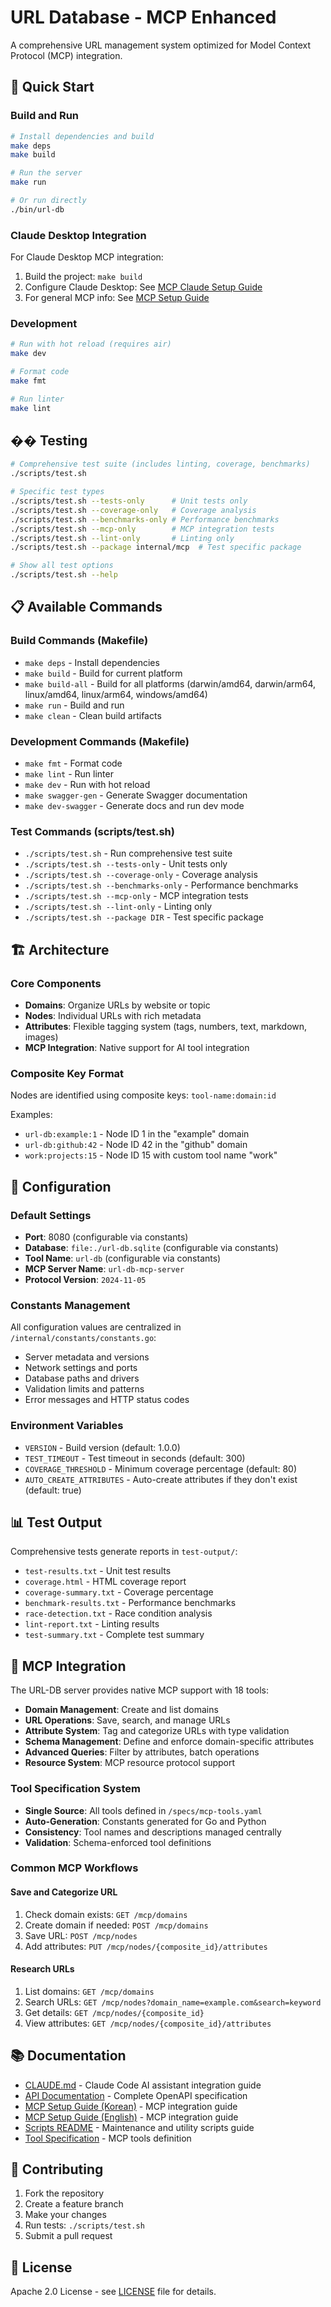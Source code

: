 # URL Database - MCP Enhanced

A comprehensive URL management system optimized for Model Context Protocol (MCP) integration.

## 🚀 Quick Start

### Build and Run

```bash
# Install dependencies and build
make deps
make build

# Run the server
make run

# Or run directly
./bin/url-db
```

### Claude Desktop Integration

For Claude Desktop MCP integration:
1. Build the project: `make build`
2. Configure Claude Desktop: See [MCP Claude Setup Guide](docs/MCP_CLAUDE_SETUP.md)
3. For general MCP info: See [MCP Setup Guide](docs/mcp-setup-guide.md)

### Development

```bash
# Run with hot reload (requires air)
make dev

# Format code
make fmt

# Run linter
make lint
```

## �� Testing

```bash
# Comprehensive test suite (includes linting, coverage, benchmarks)
./scripts/test.sh

# Specific test types
./scripts/test.sh --tests-only      # Unit tests only
./scripts/test.sh --coverage-only   # Coverage analysis
./scripts/test.sh --benchmarks-only # Performance benchmarks
./scripts/test.sh --mcp-only        # MCP integration tests
./scripts/test.sh --lint-only       # Linting only
./scripts/test.sh --package internal/mcp  # Test specific package

# Show all test options
./scripts/test.sh --help
```

## 📋 Available Commands

### Build Commands (Makefile)
- `make deps` - Install dependencies
- `make build` - Build for current platform
- `make build-all` - Build for all platforms (darwin/amd64, darwin/arm64, linux/amd64, linux/arm64, windows/amd64)
- `make run` - Build and run
- `make clean` - Clean build artifacts

### Development Commands (Makefile)
- `make fmt` - Format code
- `make lint` - Run linter
- `make dev` - Run with hot reload
- `make swagger-gen` - Generate Swagger documentation
- `make dev-swagger` - Generate docs and run dev mode

### Test Commands (scripts/test.sh)
- `./scripts/test.sh` - Run comprehensive test suite
- `./scripts/test.sh --tests-only` - Unit tests only
- `./scripts/test.sh --coverage-only` - Coverage analysis
- `./scripts/test.sh --benchmarks-only` - Performance benchmarks
- `./scripts/test.sh --mcp-only` - MCP integration tests
- `./scripts/test.sh --lint-only` - Linting only
- `./scripts/test.sh --package DIR` - Test specific package

## 🏗️ Architecture

### Core Components
- **Domains**: Organize URLs by website or topic
- **Nodes**: Individual URLs with rich metadata
- **Attributes**: Flexible tagging system (tags, numbers, text, markdown, images)
- **MCP Integration**: Native support for AI tool integration

### Composite Key Format
Nodes are identified using composite keys: `tool-name:domain:id`

Examples:
- `url-db:example:1` - Node ID 1 in the "example" domain
- `url-db:github:42` - Node ID 42 in the "github" domain
- `work:projects:15` - Node ID 15 with custom tool name "work"

## 🔧 Configuration

### Default Settings
- **Port**: 8080 (configurable via constants)
- **Database**: `file:./url-db.sqlite` (configurable via constants)
- **Tool Name**: `url-db` (configurable via constants)
- **MCP Server Name**: `url-db-mcp-server`
- **Protocol Version**: `2024-11-05`

### Constants Management
All configuration values are centralized in `/internal/constants/constants.go`:
- Server metadata and versions
- Network settings and ports  
- Database paths and drivers
- Validation limits and patterns
- Error messages and HTTP status codes

### Environment Variables
- `VERSION` - Build version (default: 1.0.0)
- `TEST_TIMEOUT` - Test timeout in seconds (default: 300)
- `COVERAGE_THRESHOLD` - Minimum coverage percentage (default: 80)
- `AUTO_CREATE_ATTRIBUTES` - Auto-create attributes if they don't exist (default: true)

## 📊 Test Output

Comprehensive tests generate reports in `test-output/`:
- `test-results.txt` - Unit test results
- `coverage.html` - HTML coverage report
- `coverage-summary.txt` - Coverage percentage
- `benchmark-results.txt` - Performance benchmarks
- `race-detection.txt` - Race condition analysis
- `lint-report.txt` - Linting results
- `test-summary.txt` - Complete test summary

## 🚀 MCP Integration

The URL-DB server provides native MCP support with 18 tools:
- **Domain Management**: Create and list domains
- **URL Operations**: Save, search, and manage URLs  
- **Attribute System**: Tag and categorize URLs with type validation
- **Schema Management**: Define and enforce domain-specific attributes
- **Advanced Queries**: Filter by attributes, batch operations
- **Resource System**: MCP resource protocol support

### Tool Specification System
- **Single Source**: All tools defined in `/specs/mcp-tools.yaml`
- **Auto-Generation**: Constants generated for Go and Python
- **Consistency**: Tool names and descriptions managed centrally
- **Validation**: Schema-enforced tool definitions

### Common MCP Workflows

#### Save and Categorize URL
1. Check domain exists: `GET /mcp/domains`
2. Create domain if needed: `POST /mcp/domains`
3. Save URL: `POST /mcp/nodes`
4. Add attributes: `PUT /mcp/nodes/{composite_id}/attributes`

#### Research URLs
1. List domains: `GET /mcp/domains`
2. Search URLs: `GET /mcp/nodes?domain_name=example.com&search=keyword`
3. Get details: `GET /mcp/nodes/{composite_id}`
4. View attributes: `GET /mcp/nodes/{composite_id}/attributes`

## 📚 Documentation

- [CLAUDE.md](CLAUDE.md) - Claude Code AI assistant integration guide
- [API Documentation](docs/mcp-openapi.yaml) - Complete OpenAPI specification  
- [MCP Setup Guide (Korean)](docs/mcp-setup-guide-ko.md) - MCP integration guide
- [MCP Setup Guide (English)](docs/mcp-setup-guide.md) - MCP integration guide
- [Scripts README](scripts/README.md) - Maintenance and utility scripts guide
- [Tool Specification](specs/mcp-tools.yaml) - MCP tools definition

## 🤝 Contributing

1. Fork the repository
2. Create a feature branch
3. Make your changes
4. Run tests: `./scripts/test.sh`
5. Submit a pull request

## 📄 License

Apache 2.0 License - see [LICENSE](LICENSE) file for details.